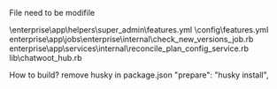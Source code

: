 File need to be modifile

\enterprise\app\helpers\super_admin\features.yml
\config\features.yml
enterprise\app\jobs\enterprise\internal\check_new_versions_job.rb
enterprise\app\services\internal\reconcile_plan_config_service.rb
lib\chatwoot_hub.rb

How to build?
remove husky in package.json "prepare": "husky install",
